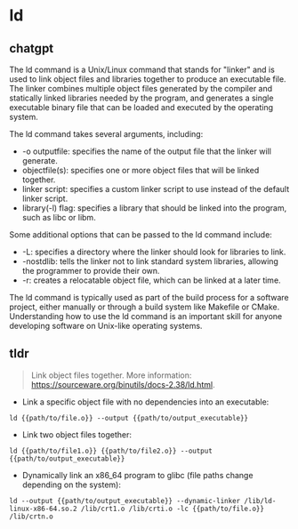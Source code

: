 # ld 
## chatgpt 
The ld command is a Unix/Linux command that stands for "linker" and is used to link object files and libraries together to produce an executable file. The linker combines multiple object files generated by the compiler and statically linked libraries needed by the program, and generates a single executable binary file that can be loaded and executed by the operating system.

The ld command takes several arguments, including:

- -o outputfile: specifies the name of the output file that the linker will generate.
- objectfile(s): specifies one or more object files that will be linked together.
- linker script: specifies a custom linker script to use instead of the default linker script.
- library(-l) flag: specifies a library that should be linked into the program, such as libc or libm.

Some additional options that can be passed to the ld command include:

- -L: specifies a directory where the linker should look for libraries to link.
- -nostdlib: tells the linker not to link standard system libraries, allowing the programmer to provide their own.
- -r: creates a relocatable object file, which can be linked at a later time.

The ld command is typically used as part of the build process for a software project, either manually or through a build system like Makefile or CMake. Understanding how to use the ld command is an important skill for anyone developing software on Unix-like operating systems. 

## tldr 
 
> Link object files together.
> More information: <https://sourceware.org/binutils/docs-2.38/ld.html>.

- Link a specific object file with no dependencies into an executable:

`ld {{path/to/file.o}} --output {{path/to/output_executable}}`

- Link two object files together:

`ld {{path/to/file1.o}} {{path/to/file2.o}} --output {{path/to/output_executable}}`

- Dynamically link an x86_64 program to glibc (file paths change depending on the system):

`ld --output {{path/to/output_executable}} --dynamic-linker /lib/ld-linux-x86-64.so.2 /lib/crt1.o /lib/crti.o -lc {{path/to/file.o}} /lib/crtn.o`
